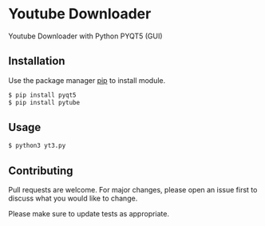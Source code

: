 # Youtube Downloader

Youtube Downloader with Python PYQT5 (GUI)

## Installation

Use the package manager [pip](https://pip.pypa.io/en/stable/) to install module.

```bash
$ pip install pyqt5
$ pip install pytube
```

## Usage
```bash
$ python3 yt3.py
```

## Contributing
Pull requests are welcome. For major changes, please open an issue first to discuss what you would like to change.

Please make sure to update tests as appropriate.

